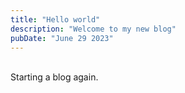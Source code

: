 ```yaml
---
title: "Hello world"
description: "Welcome to my new blog"
pubDate: "June 29 2023"
---
```

<br>
Starting a blog again.